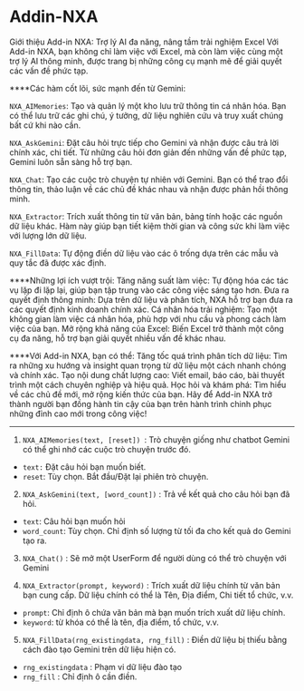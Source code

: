 # Addin-NXA
Giới thiệu Add-in NXA: Trợ lý AI đa năng, nâng tầm trải nghiệm Excel
Với Add-in NXA, bạn không chỉ làm việc với Excel, mà còn làm việc cùng một trợ lý AI thông minh, được trang bị những công cụ mạnh mẽ để giải quyết các vấn đề phức tạp.

****Các hàm cốt lõi, sức mạnh đến từ Gemini:

`NXA_AIMemories`: Tạo và quản lý một kho lưu trữ thông tin cá nhân hóa. Bạn có thể lưu trữ các ghi chú, ý tưởng, dữ liệu nghiên cứu và truy xuất chúng bất cứ khi nào cần.

`NXA_AskGemini`: Đặt câu hỏi trực tiếp cho Gemini và nhận được câu trả lời chính xác, chi tiết. Từ những câu hỏi đơn giản đến những vấn đề phức tạp, Gemini luôn sẵn sàng hỗ trợ bạn.

`NXA_Chat`: Tạo các cuộc trò chuyện tự nhiên với Gemini. Bạn có thể trao đổi thông tin, thảo luận về các chủ đề khác nhau và nhận được phản hồi thông minh.

`NXA_Extractor`: Trích xuất thông tin từ văn bản, bảng tính hoặc các nguồn dữ liệu khác. Hàm này giúp bạn tiết kiệm thời gian và công sức khi làm việc với lượng lớn dữ liệu.

`NXA_FillData`: Tự động điền dữ liệu vào các ô trống dựa trên các mẫu và quy tắc đã được xác định.

****Những lợi ích vượt trội:
Tăng năng suất làm việc: Tự động hóa các tác vụ lặp đi lặp lại, giúp bạn tập trung vào các công việc sáng tạo hơn.
Đưa ra quyết định thông minh: Dựa trên dữ liệu và phân tích, NXA hỗ trợ bạn đưa ra các quyết định kinh doanh chính xác.
Cá nhân hóa trải nghiệm: Tạo một không gian làm việc cá nhân hóa, phù hợp với nhu cầu và phong cách làm việc của bạn.
Mở rộng khả năng của Excel: Biến Excel trở thành một công cụ đa năng, hỗ trợ bạn giải quyết nhiều vấn đề khác nhau.

****Với Add-in NXA, bạn có thể:
Tăng tốc quá trình phân tích dữ liệu: Tìm ra những xu hướng và insight quan trọng từ dữ liệu một cách nhanh chóng và chính xác.
Tạo nội dung chất lượng cao: Viết email, báo cáo, bài thuyết trình một cách chuyên nghiệp và hiệu quả.
Học hỏi và khám phá: Tìm hiểu về các chủ đề mới, mở rộng kiến thức của bạn.
Hãy để Add-in NXA trở thành người bạn đồng hành tin cậy của bạn trên hành trình chinh phục những đỉnh cao mới trong công việc!

-----------------------------------------------------------------------------------------------------------------------------------------------------------------------------------------------------
1. `NXA_AIMemories(text, [reset]) `: Trò chuyện giống như chatbot Gemini có thể ghi nhớ các cuộc trò chuyện trước đó.
- `text:` Đặt câu hỏi bạn muốn biết.
- `reset`: Tùy chọn. Bắt đầu/Đặt lại phiên trò chuyện.
  
2. `NXA_AskGemini(text, [word_count])` : Trả về kết quả cho câu hỏi bạn đã hỏi.
- `text`: Câu hỏi bạn muốn hỏi
- `word_count`: Tùy chọn. Chỉ định số lượng từ tối đa cho kết quả do Gemini tạo ra.
  
3. `NXA_Chat()` : Sẽ mở một UserForm để người dùng có thể trò chuyện với Gemini

4. `NXA_Extractor(prompt, keyword)` : Trích xuất dữ liệu chính từ văn bản bạn cung cấp. Dữ liệu chính có thể là Tên, Địa điểm, Chi tiết tổ chức, v.v.
- `prompt`: Chỉ định ô chứa văn bản mà bạn muốn trích xuất dữ liệu chính.
- `keyword`: từ khóa có thể là tên, địa điểm, tổ chức, v.v.

5. `NXA_FillData(rng_existingdata, rng_fill)` : Điền dữ liệu bị thiếu bằng cách đào tạo Gemini trên dữ liệu hiện có.
- `rng_existingdata` : Phạm vi dữ liệu đào tạo
- `rng_fill` : Chỉ định ô cần điền.
